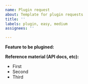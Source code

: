 ```yaml
---
name: Plugin request
about: Template for plugin requests
title: ''
labels: plugin, easy, medium
assignees: ''

---
```


**Feature to be plugined:**

**Reference material (API docs, etc):**

* First
* Second
* Third

